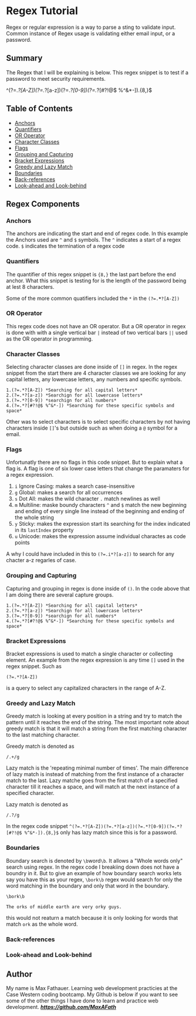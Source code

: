 # Regex Tutorial

Regex or regular expression is a way to parse a sting to validate input. Common instance of Regex usage is validating either email input, or a password.

## Summary

The Regex that I will be explaining is below. This regex snippet is to test if a password to meet security requirements. 

^(?=.*?[A-Z])(?=.*?[a-z])(?=.*?[0-9])(?=.*?[#?!@$ %^&*-]).{8,}$

## Table of Contents

- [Anchors](#anchors)
- [Quantifiers](#quantifiers)
- [OR Operator](#or-operator)
- [Character Classes](#character-classes)
- [Flags](#flags)
- [Grouping and Capturing](#grouping-and-capturing)
- [Bracket Expressions](#bracket-expressions)
- [Greedy and Lazy Match](#greedy-and-lazy-match)
- [Boundaries](#boundaries)
- [Back-references](#back-references)
- [Look-ahead and Look-behind](#look-ahead-and-look-behind)

## Regex Components

### Anchors

The anchors are indicating the start and end of regex code. In this example the Anchors used are `^` and `$` symbols. The `^` indicates a start of a regex code. `$` indicates the termination of a regex code 

### Quantifiers

The quantifier of this regex snippet is `{8,}` the last part before the end anchor. What this snippet is testing for is the length of the password being at lest 8 characters. 

Some of the more common quatifiers included the `*` in the `(?=.`**`*`**`?[A-Z])`

### OR Operator

This regex code does not have an OR operator. But a OR operator in regex is done with with a single vertical bar `|` instead of two vertical bars `||` used as the OR operator in programming. 

### Character Classes

Selecting character classes are done inside of `[]` in regex. In the regex snippet from the start there are 4 character classes we are looking for any capital letters, any lowercase letters, any numbers and specific symbols. 

    1.(?=.*?[A-Z]) *Searching for all capital letters*
    2.(?=.*?[a-z]) *Searchign for all lowercase letters*
    3.(?=.*?[0-9]) *searchign for all numbers*
    4.(?=.*?[#?!@$ %^&*-]) *Searching for these specific symbols and space*

Other was to select characters is to select specific characters by not having characters inside `[]`'s but outside such as when doing a `@` symbol for a email. 

### Flags

Unfortunatly there are no flags in this code snippet. But to explain what a flag is. A flag is one of six lower case letters that change the paramaters for a regex expression.

1.  `i` Ignore Casing: makes a search case-insensitive
2.  `g` Global: makes a search for all occurrences
3.  `s` Dot All: makes the wild character `.` match newlines as well
4.  `m` Multiline: maske boundy characters `^` and `$` match the new beginning and ending of every single line instead of the beginning and ending of the whole string
5.  `y` Sticky: makes the expression start its searching for the index indicated in its `lastIndex` property
6.  `u` Unicode: makes the expression assume individual charactes as code points

A why I could have included in this to `(?=.i*?[a-z])` to search for any chacter a-z regarles of case. 

### Grouping and Capturing

Capturing and grouping in regex is done inside of `()`. In the code above that I am doing there are several capture groups.
  
    1.(?=.*?[A-Z]) *Searching for all capital letters*
    2.(?=.*?[a-z]) *Searchign for all lowercase letters*
    3.(?=.*?[0-9]) *searchign for all numbers*
    4.(?=.*?[#?!@$ %^&*-]) *Searching for these specific symbols and space*

### Bracket Expressions

Bracket expressions is used to match a single character or collecting element. An example from the regex expression is any time `[]` used in the regex snippet. Such as 

    (?=.*?[A-Z])

is a query to select any capitalized characters in the range of A-Z. 

### Greedy and Lazy Match

Greedy match is looking at every position in a string and try to match the pattern until it reaches the end of the string. The most important note about greedy match is that it will match a string from the first matching character to the last matching character.

Greedy match is denoted as

    /.+/g

Lazy match is the 'repeating minimal number of times'. The main difference of lazy match is instead of matching from the first instance of a character match to the last. Lazy matche goes from the first match of a specified character till it reaches a space, and will match at the next instance of a specified character.

Lazy match is denoted as

    /.?/g

In the regex code snippet `^(?=.*?[A-Z])(?=.*?[a-z])(?=.*?[0-9])(?=.*?[#?!@$ %^&*-]).{8,}$` only has lazy match since this is for a password.

### Boundaries

Boundary search is denoted by `\b`word`\b`. It allows a "Whole words only" search using regex. In the regex code I breakiing down does not have a boundry in it. But to give an example of how boundary search works lets say you have this as your regex, `\bork\b` regex would search for only the word matching in the boundary and only that word in the boundary.

    \bork\b

    The orks of middle earth are very orky guys.

this would not reaturn a match because it is only looking for words that match `ork` as the whole word.

### Back-references

### Look-ahead and Look-behind



## Author

My name is Max Fathauer. Learning web development practicies at the Case Western coding bootcamp. My Github is below if you want to see some of the other things I have done to learn and practice web development.
    ***https://github.com/MaxAFath***

